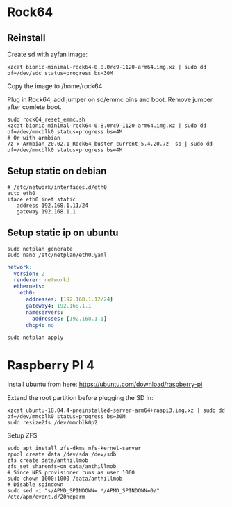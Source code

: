 # Rock64

## Reinstall

Create sd with ayfan image:
```
xzcat bionic-minimal-rock64-0.8.0rc9-1120-arm64.img.xz | sudo dd of=/dev/sdc status=progress bs=30M
```
Copy the image to /home/rock64

Plug in Rock64, add jumper on sd/emmc pins and boot.
Remove jumper after comlete boot.

```
sudo rock64_reset_emmc.sh
xzcat bionic-minimal-rock64-0.8.0rc9-1120-arm64.img.xz | sudo dd of=/dev/mmcblk0 status=progress bs=4M
# Or with armbian
7z x Armbian_20.02.1_Rock64_buster_current_5.4.20.7z -so | sudo dd of=/dev/mmcblk0 status=progress bs=4M
```

## Setup static on debian

```
# /etc/network/interfaces.d/eth0
auto eth0
iface eth0 inet static
   address 192.168.1.11/24
   gateway 192.168.1.1
```

## Setup static ip on ubuntu

```
sudo netplan generate
sudo nano /etc/netplan/eth0.yaml
```

```yaml
network:
  version: 2
  renderer: networkd
  ethernets:
    eth0:
      addresses: [192.168.1.12/24]
      gateway4: 192.168.1.1
      nameservers:
        addresses: [192.168.1.1]
      dhcp4: no
```

```
sudo netplan apply
```


# Raspberry PI 4

Install ubuntu from here:
https://ubuntu.com/download/raspberry-pi

Extend the root partition before plugging the SD in:
```
xzcat ubuntu-18.04.4-preinstalled-server-arm64+raspi3.img.xz | sudo dd of=/dev/mmcblk0 status=progress bs=30M
sudo resize2fs /dev/mmcblk0p2
```

Setup ZFS
```
sudo apt install zfs-dkms nfs-kernel-server
zpool create data /dev/sda /dev/sdb
zfs create data/anthillmob
zfs set sharenfs=on data/anthillmob
# Since NFS provisioner runs as user 1000
sudo chown 1000:1000 /data/anthillmob
# Disable spindown
sudo sed -i "s/APMD_SPINDOWN=.*/APMD_SPINDOWN=0/" /etc/apm/event.d/20hdparm
```
